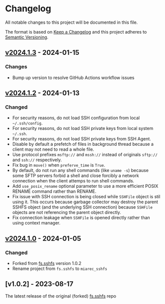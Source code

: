 # Changelog
All notable changes to this project will be documented in this file.

The format is based on [Keep a Changelog](http://keepachangelog.com/en/1.0.0/)
and this project adheres to [Semantic Versioning](http://semver.org/spec/v2.0.0.html).


## [v2024.1.3] - 2024-01-15

[v2024.1.3]: https://github.com/miarec/miarec_sshfs/compare/v2024.1.2...v2024.1.3

### Changes

- Bump up version to resolve GitHub Actions workflow issues


## [v2024.1.2] - 2024-01-13

[v2024.1.2]: https://github.com/miarec/miarec_sshfs/compare/v2024.1.0...v2024.1.2

### Changed

- For security reasons, do not load SSH configuration from local `~/.ssh/config`.
- For security reasons, do not load SSH private keys from local system `~/.ssh`.
- For security reasons, do not load SSH private keys from SSH Agent.
- Disable by default a prefetch of files in background thread because a client may not need to read a whole file.
- Use protocol prefixes `msftp://` and `mssh://` instead of originals `sftp://` and `ssh://` respectively.
- Fix bug in `move()` when `preferve_time` is `True`.
- By default, do not run any shell commands (like `uname -s`) because some SFTP servers forbid a shell and close forcibly a network connection when the client attemps to run shell commands.
- Add `use_posix_rename` optional parameter to use a more efficient POSIX RENAME command rather than RENAME.
- Fix issue with SSH connection is being closed while `SSHFile` object is stil using it. This occurs because garbage collector may destroy the parent SSHFS object (and the underlying SSH connection) because `SSHFile` objects are not referencing the parent object directly.
- Fix connection leakage when `SSHFile` is opened directly rather than using context manager.



## [v2024.1.0] - 2024-01-05

[v2024.1.0]: https://github.com/miarec/miarec_sshfs/compare/v1.0.2...v2024.1.0

### Changed

- Forked from [fs.sshfs](https://github.com/althonos/fs.sshfs) version 1.0.2
- Rename project from `fs.sshfs` to `miarec_sshfs`


## [v1.0.2] - 2023-08-17

The latest release of the original (forked) [fs.sshfs](https://github.com/althonos/fs.sshfs) repo
